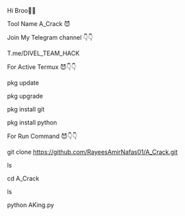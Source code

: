 Hi Broo👋👋


Tool Name A_Crack 😈


Join My Telegram channel 👇👇

T.me/DIVEL_TEAM_HACK

For Active Termux 😈👇👇

pkg update

pkg upgrade

pkg install git

pkg install python


For Run Command 😈👇👇

git clone https://github.com/RayeesAmirNafas01/A_Crack.git

ls

cd A_Crack

ls

python AKing.py
